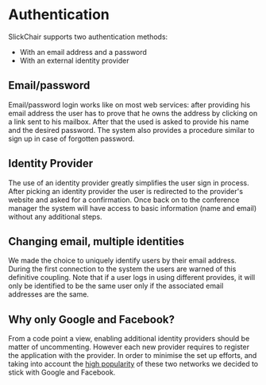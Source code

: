 Authentication
===============================================================================

SlickChair supports two authentication methods:
- With an email address and a password
- With an external identity provider

Email/password
-------------------------------------------------------------------------------
Email/password login works like on most web services: after providing his
email address the user has to prove that he owns the address by clicking on a
link sent to his mailbox. After that  the used is asked to provide his name
and the desired password. The system also provides a procedure similar to sign
up in case of forgotten password.

Identity Provider
-------------------------------------------------------------------------------
The use of an identity provider greatly simplifies the user sign in process.
After picking an identity provider the user is redirected to the provider's
website and asked for a confirmation. Once back on to the conference manager
the system will have access to basic information (name and email) without any
additional steps.

Changing email, multiple identities
-------------------------------------------------------------------------------
We made the choice to uniquely identify users by their email address. During
the first connection to the system the users are warned of this definitive
coupling. Note that if a user logs in using different provides, it will only
be identified to be the same user only if the associated email addresses are
the same.

Why only Google and Facebook?
-------------------------------------------------------------------------------
From a code point a view, enabling additional identity providers should be
matter of uncommenting. However each new provider requires to register the
application with the provider. In order to minimise the set up efforts, and
taking into account the [high popularity][1] of these two networks we decided
to stick with Google and Facebook.

[1]: http://www.google.com/trends/explore?q=Facebook,%20Google,%20Twitter,%20LinkedIn,%20GitHub